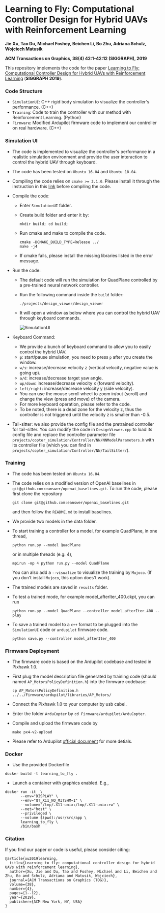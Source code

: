 # Learning to Fly: Computational Controller Design for Hybrid UAVs with Reinforcement Learning
**Jie Xu, Tao Du, Michael Foshey, Beichen Li, Bo Zhu, Adriana Schulz, Wojciech Matusik**

**ACM Transactions on Graphics, 38(4) 42:1-42:12 (SIGGRAPH), 2019**



This repository implements the code for the paper [Learning to Fly: Computational Controller Design for Hybrid UAVs with Reinforcement Learning](http://people.csail.mit.edu/jiex/papers/LearningToFly/index.html) (**SIGGRAPH 2019**).



### Code Structure

- `SimulationUI`: C++ rigid body simulation to visualize the controller's performance. (C++)
- `Training`: Code to train the controller with our method with Reinforcement Learning. (Python)
- `Firmware`: Modified Ardupilot firmware code to implement our controller on real hardware. (C++)



### Simulation UI

- The code is implemented to visualize the controller's performance in a realistic simulation environment and provide the user interaction to control the hybrid UAV through keyboard.

- The code has been tested on `Ubuntu 16.04` and `Ubuntu 18.04`.

- Compiling the code relies on `cmake >= 3.1.0`. Please install it through the instruction in this [link](https://cmake.org/install/) before compiling the code.

- Compile the code:

  - Enter `SimulationUI` folder.

  - Create build folder and enter it by:

    ```
    mkdir build; cd build;
    ```

  - Run cmake and make to compile the code.

    ```
    cmake -DCMAKE_BUILD_TYPE=Release ../
    make -j4
    ```

  - If cmake fails, please install the missing libraries listed in the error message.

- Run the code:

  - The default code will run the simulation for QuadPlane controlled by a pre-trained neural network controller.

  - Run the following command inside the `build` folder:

    ```
    ./projects/design_viewer/design_viewer
    ```

  - It will open a window as below where you can control the hybrid UAV through keyboard commands.

    ![SimulationUI](https://github.com/eanswer/LearningToFly/blob/master/images/SimulationUI.png)

- Keyboard Command:

  - We provide a bunch of keyboard command to allow you to easily control the hybrid UAV.
  - `p`: start/pause simulation, you need to press `p` after you create the window.
  - `w/s`: increase/decrease velocity z (vertical velocity, negative value is going up).
  - `a/d`: increase/decrease target yaw angle.
  - `up/down`: increase/decrease velocity x (forward velocity).
  - `left/right`: increase/decrease velocity y (side velocity).
  - You can use the mouse scroll wheel to zoom in/out (scroll) and change the view (press and move) of the camera.
  - For more keyboard operation, please refer to the code.
  - To be noted, there is a dead zone for the velocity z, thus the controller is not triggered until the velocity z is smaller than -0.5.

- Tail-sitter: we also provide the config file and the pretrained controller for tail-sitter. You can modify the code in `DesignViewer.cpp` to load its config file and replace the controller parameter file  `projects/copter_simulation/Controller/NN/NNModelParameters.h` with its controller file (which you can find in `projects/copter_simulation/Controller/NN/TailSitter/`).



### Training

- The code has been tested on `Ubuntu 16.04`.

- The code relies on a modified version of OpenAI baselines in `git@github.com:eanswer/openai_baselines.git`. To run the code, please first clone the repository

  ```
  git clone git@github.com:eanswer/openai_baselines.git
  ```

  and then follow the `README.md` to install baselines.

- We provide two models in the data folder.

- To start training a controller for a model, for example QuadPlane, in one thread,

  ```
  python run.py --model QuadPlane
  ```

  or in multiple threads (e.g. 4),

  ```
  mpirun -np 4 python run.py --model QuadPlane
  ```

  You can also add a `--visualize` to visualize the training by `Mujoco`. (If you don't install `Mujoco`, this option does't work).

- The trained models are saved in `results` folder.

- To test a trained mode, for example model_afterIter_400.ckpt, you can run

  ```
  python run.py --model QuadPlane --controller model_afterIter_400 --play
  ```

- To save a trained model to a `c++` format to be plugged into the `SimulationUI` code or `ardupilot` firmware code.

  ```
  python save.py --controller model_afterIter_400
  ```



### Firmware Deployment

- The firmware code is based on the Ardupilot codebase and tested in Pixhawk 1.0.

- First plug the model description file generated by training code (should named `AP_MotorsPolicyDefinition.h`) into the firmware codebase:

  ```
  cp AP_MotorsPolicyDefinition.h ../../Firmware/ardupilot/libraries/AP_Motors/
  ```

- Connect the Pixhawk 1.0 to your computer by usb cabel.

- Enter the folder `ArduCopter` by `cd Firmware/ardupilot/ArduCopter`.

- Compile and upload the firmware code by

  ```
  make px4-v2-upload
  ```


- Please refer to Ardupilot [official document](https://ardupilot.org/copter/index.html) for more detials.

### Docker

- Use the provided Dockerfile

```
docker build -t learning_to_fly .
```

- Launch a container with graphics enabled. E.g.,

```
docker run -it  \
       --env="DISPLAY" \
       --env="QT_X11_NO_MITSHM=1" \
       --volume="/tmp/.X11-unix:/tmp/.X11-unix:rw" \
       --net="host" \
       --privileged \
       --volume $(pwd):/usr/src/app \
       learning_to_fly \
       /bin/bash
```


### Citation

If you find our paper or code is useful, please consider citing:

```
@article{xu2019learning,
  title={Learning to fly: computational controller design for hybrid UAVs with reinforcement learning},
  author={Xu, Jie and Du, Tao and Foshey, Michael and Li, Beichen and Zhu, Bo and Schulz, Adriana and Matusik, Wojciech},
  journal={ACM Transactions on Graphics (TOG)},
  volume={38},
  number={4},
  pages={1--12},
  year={2019},
  publisher={ACM New York, NY, USA}
}
```
